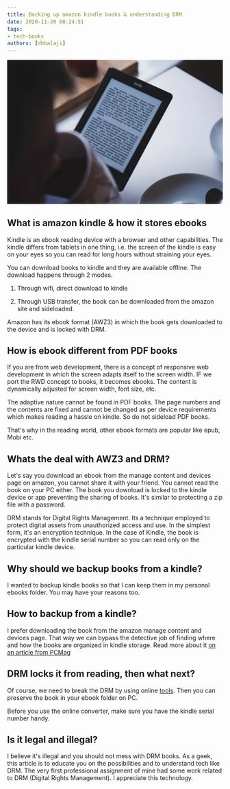 ```yaml
---
title: Backing up amazon kindle books & understanding DRM
date: 2020-11-20 08:24:51
tags:
- tech-books
authors: [dhbalaji]
---
```


![Amazon kindle books](./assets/Amazonkindleebooks.webp)

## What is amazon kindle & how it stores ebooks

Kindle is an ebook reading device with a browser and other capabilities. The kindle differs from tablets in one thing, i.e. the screen of the kindle is easy on your eyes so you can read for long hours without straining your eyes.

You can download books to kindle and they are available offline. The download happens through 2 modes.

1. Through wifi, direct download to kindle

2. Through USB transfer, the book can be downloaded from the amazon site and sideloaded.

Amazon has its ebook format (AWZ3) in which the book gets downloaded to the device and is locked with DRM.

<!-- truncate -->

## How is ebook different from PDF books

If you are from web development, there is a concept of responsive web development in which the screen adapts itself to the screen width. IF we port the RWD concept to books, it becomes ebooks. The content is dynamically adjusted for screen width, font size, etc. 

The adaptive nature cannot be found in PDF books. The page numbers and the contents are fixed and cannot be changed as per device requirements which makes reading a hassle on kindle. So do not sideload PDF books.

That's why in the reading world, other ebook formats are popular like epub, Mobi etc.

## Whats the deal with AWZ3 and DRM?

Let's say you download an ebook from the manage content and devices page on amazon, you cannot share it with your friend. You cannot read the book on your PC either. The book you download is locked to the kindle device or app preventing the sharing of books. It's similar to protecting a zip file with a password.

DRM stands for Digital Rights Management. Its a technique employed to protect digital assets from unauthorized access and use. In the simplest form, it's an encryption technique. In the case of Kindle, the book is encrypted with the kindle serial number so you can read only on the particular kindle device.

## Why should we backup books from a kindle?

I wanted to backup kindle books so that I can keep them in my personal ebooks folder. You may have your reasons too.

## How to backup from a kindle?

I prefer downloading the book from the amazon manage content and devices page. That way we can bypass the detective job of finding where and how the books are organized in kindle storage. Read more about it [on an article from PCMag](https://in.pcmag.com/ebook-readers/123963/how-to-manage-your-amazon-kindle-devices-and-content)

## DRM locks it from reading, then what next?

Of course, we need to break the DRM by using online [tools](http://onlineconverter.epubor.com/kindle-drm-removal.htm). Then you can preserve the book in your ebook folder on PC.

Before you use the online converter, make sure you have the kindle serial number handy.

## Is it legal and illegal?

I believe it's illegal and you should not mess with DRM books. As a geek, this article is to educate you on the possibilities and to understand tech like DRM. The very first professional assignment of mine had some work related to DRM (Digital Rights Management). I appreciate this technology.
